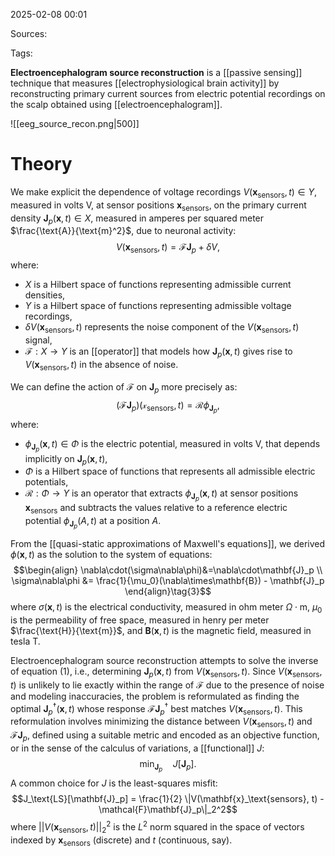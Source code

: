 2025-02-08 00:01

Sources: 

Tags:

**Electroencephalogram source reconstruction** is a [[passive sensing]] technique that measures [[electrophysiological brain activity]] by reconstructing primary current sources from electric potential recordings on the scalp obtained using [[electroencephalogram]].

![[eeg_source_recon.png|500]]
# Theory

We make explicit the dependence of voltage recordings $V(\mathbf{x}_\text{sensors}, t) \in Y$,  measured in volts $\text{V}$, at sensor positions $\mathbf{x}_\text{sensors}$, on the primary current density $\mathbf{J}_p(\mathbf{x},t) \in X$, measured in amperes per squared meter $\frac{\text{A}}{\text{m}^2}$, due to neuronal activity: $$V(\mathbf{x}_\text{sensors}, t)=\mathcal{F}\mathbf{J}_p + \delta V, \tag{1}$$where:
- $X$ is a Hilbert space of functions representing admissible current densities,
- $Y$ is a Hilbert space of functions representing admissible voltage recordings,
- $\delta V(\mathbf{x}_\text{sensors}, t)$ represents the noise component of the $V(\mathbf{x}_\text{sensors}, t)$ signal,
- $\mathcal{F}:X \rightarrow Y$ is an [[operator]] that models how $\mathbf{J}_p(\mathbf{x},t)$ gives rise to $V(\mathbf{x}_\text{sensors}, t)$ in the absence of noise. 

We can define the action of $\mathcal{F}$ on $\mathbf{J}_p$ more precisely as: $$(\mathcal{F}\mathbf{J}_p)(\mathcal{x}_\text{sensors}, t)=\mathcal{R}\phi_{\mathbf{J}_p},\tag{2}$$where:
- $\phi_{\mathbf{J}_p}(\mathbf{x},t) \in \Phi$ is the electric potential, measured in volts $\text{V}$, that depends implicitly on $\mathbf{J}_p(\mathbf{x},t)$,
- $\Phi$ is a Hilbert space of functions that represents all admissible electric potentials,
- $\mathcal{R}:\Phi \rightarrow Y$ is an operator that extracts $\phi_{\mathbf{J}_p}(\mathbf{x},t)$ at sensor positions $\mathbf{x}_\text{sensors}$ and subtracts the values relative to a reference electric potential $\phi_{\mathbf{J}_p}(A,t)$ at a position $A$.

From the [[quasi-static approximations of Maxwell's equations]], we derived $\phi(\mathbf{x},t)$ as the solution to the system of equations: $$\begin{align}
\nabla\cdot(\sigma\nabla\phi)&=\nabla\cdot\mathbf{J}_p \\
\sigma\nabla\phi &= \frac{1}{\mu_0}(\nabla\times\mathbf{B}) - \mathbf{J}_p 
\end{align}\tag{3}$$where $\sigma(\mathbf{x}, t)$ is the electrical conductivity, measured in ohm meter $\Omega\cdot\text{m}$, $\mu_0$ is the permeability of free space, measured in henry per meter $\frac{\text{H}}{\text{m}}$, and $\mathbf{B}(\mathbf{x},t)$ is the magnetic field, measured in tesla $\text{T}$.  

Electroencephalogram source reconstruction attempts to solve the inverse of equation $(1)$, i.e., determining $\mathbf{J}_p(\mathbf{x},t)$ from $V(\mathbf{x}_\text{sensors}, t)$. Since $V(\mathbf{x}_\text{sensors}, t)$ is unlikely to lie exactly within the range of $\mathcal{F}$ due to the presence of noise and modeling inaccuracies, the problem is reformulated as finding the optimal $\mathbf{J}_p^\dagger(\mathbf{x}, t)$ whose response $\mathcal{F}\mathbf{J}_p^\dagger$ best matches $V(\mathbf{x}_\text{sensors}, t)$. This reformulation involves minimizing the distance between $V(\mathbf{x}_\text{sensors}, t)$ and $\mathcal{F}\mathbf{J}_p$, defined using a suitable metric and encoded as an objective function, or in the sense of the calculus of variations, a [[functional]] $J$: $$\min_{\mathbf{J}_p} \quad J[\mathbf{J}_p].$$A common choice for $J$ is the least-squares misfit: $$J_\text{LS}[\mathbf{J}_p] = \frac{1}{2} \|V(\mathbf{x}_\text{sensors}, t) - \mathcal{F}\mathbf{J}_p\|_2^2$$where $||V(\mathbf{x}_\text{sensors}, t)||_2^2$ is the $L^2$ norm squared in the space of vectors indexed by $\mathbf{x}_\text{sensors}$ (discrete) and $t$ (continuous, say).